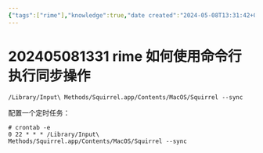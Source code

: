 ```yaml
---
{"tags":["rime"],"knowledge":true,"date created":"2024-05-08T13:31:42+08:00","date modified":"2024-05-08T13:36:57+08:00","dg-publish":true,"permalink":"/card/202405081331 rime 如何使用命令行执行同步操作/","dgPassFrontmatter":true,"noteIcon":"2","created":"2024-05-08T13:31:42+08:00","updated":"2024-05-08T13:36:57+08:00"}
---
```



# 202405081331 rime 如何使用命令行执行同步操作

```Shell
/Library/Input\ Methods/Squirrel.app/Contents/MacOS/Squirrel --sync
```


配置一个定时任务：

```Shell
# crontab -e
0 22 * * * /Library/Input\ Methods/Squirrel.app/Contents/MacOS/Squirrel --sync
```
